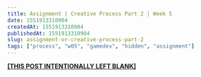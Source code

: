 ```yaml
---
title: Assignment | Creative Process Part 2 | Week 5
date: 1551913310904
createdAt: 1551913310904
publishedAt: 1551913310904
slug: assignment-or-creative-process-part-2
tags: ["process", "w05", "gamedev", "hidden", "assignment"]
---
```


[**[THIS POST INTENTIONALLY LEFT BLANK]**](/posts/constant-i-o-procedurally-generated-levels)
